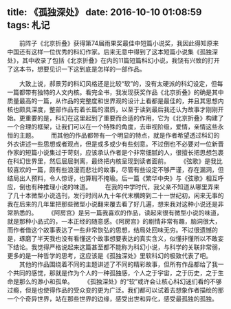 title: 《孤独深处》
date: 2016-10-10 01:08:59
tags: 札记
---
　　前阵子《北京折叠》获得第74届雨果奖最佳中短篇小说奖，我因此得知原来中国还有这样一位优秀的科幻作家。后来无意中得到了这本短篇小说集《孤独深处》，其中收录了包括《北京折叠》在内的11篇短篇科幻小说，我饶有兴致的打开了这本书，想要见识一下这到底是怎样的一部作品。
<!--more-->
　　大致上说，郝景芳的科幻风格还是比较“软”的，没有太硬派的科幻设定，但每一篇都带有独特的人文内核。看完全书，我发现获奖作品《北京折叠》的确是其中质量最高的一篇，从作品的完整度和世界观的设计上看都是最佳的，并且其思想内核也颇具深度，整部作品有着长篇的潜质，以至于读到最后我还认为故事才刚刚开始。更重要的是，科幻在这里起到了重要而合适的作用，它为《北京折叠》构建了一个合理的框架，让我们可以在一个特殊的角度，去审视阶级，爱情，亲情这些永恒的主题。
　　而其他的作品都带有一个明显的特点，就是作者希望透过科幻的外衣讲述一些思想或者观点，但是或多或少有些刻意。不过倒也不必要对一位新晋作家的短篇小说集过于苛刻，应该承认作者是个非常细腻的人，很擅长把思想包裹在科幻世界里，然后层层剥离，最终把内核呈现到读者面前。
　　《弦歌》是我比较喜欢的一篇，颇有些浪漫而悲壮的故事，尽管有些设定不够严谨，存在漏洞，但结局出人预料，令人惊讶，也算瑕不掩瑜。后一篇《繁华中央》与《弦歌》相互呼应，倒也有种推理小说的味道。
　　在我的中学时代，我父亲不知道从哪里弄来了几十本微型小说选刊，发行时间从九十年代末横跨到二十一世纪初，闲来无事的我在后来的几年里把那些微型小说翻来覆去看了好几遍，想来我对这种小说还是非常熟悉的。
　　《阿房宫》是另一篇我喜欢的作品，读起来很有微型小说的味道，就是那种小品式的，一本正经的随意感。《阿房宫》的剧情非常有趣，脑洞很大，而作者借这个故事表达了一些非常恢弘的思想，结局处回味无穷。不过很遗憾的是，琢磨了半天我也没有看懂这个故事想要表达的真实含义，似懂非懂所以不敢妄下结论。我觉得严格说起来这篇甚至都不能称为科幻小说，与科学的关联非常弱，更多的是一种哲学的思考，这应该是《孤独深处》里软科幻的极致代表了吧。
　　其他的作品围绕着不同的主题讲述了不同的精彩故事，但所有作品都给了我一个共同的感觉，那就是作为个人的一种孤独感，个人之于宇宙，之于历史，之于生命是那么的渺小和孤单。
　　《孤独深处》的“软”或许会让核心科幻迷们看的不够过瘾，但是也使得作品的受众变的更为广泛。我们都可以试着去想象作者描绘的那一个个奇异世界，站在那些世界的边缘，感受出世和异化，感受最孤独的孤独。